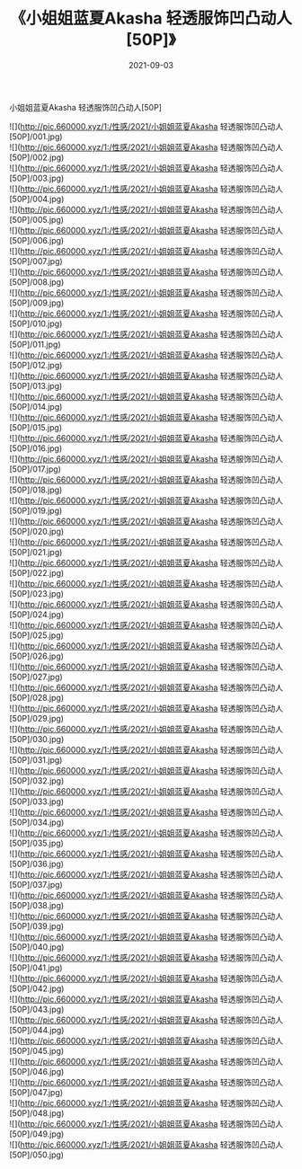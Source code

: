 ﻿---
layout: post
title:  《小姐姐蓝夏Akasha 轻透服饰凹凸动人[50P]》
date:   2021-09-03
img: http://pic.660000.xyz/1:/性感/2021/小姐姐蓝夏Akasha 轻透服饰凹凸动人[50P]/000.jpg
categories: [美女, 清纯, 唯美]
---

小姐姐蓝夏Akasha 轻透服饰凹凸动人[50P]

  ![](http://pic.660000.xyz/1:/性感/2021/小姐姐蓝夏Akasha 轻透服饰凹凸动人[50P]/001.jpg) <br> ![](http://pic.660000.xyz/1:/性感/2021/小姐姐蓝夏Akasha 轻透服饰凹凸动人[50P]/002.jpg) <br> ![](http://pic.660000.xyz/1:/性感/2021/小姐姐蓝夏Akasha 轻透服饰凹凸动人[50P]/003.jpg) <br> ![](http://pic.660000.xyz/1:/性感/2021/小姐姐蓝夏Akasha 轻透服饰凹凸动人[50P]/004.jpg) <br> ![](http://pic.660000.xyz/1:/性感/2021/小姐姐蓝夏Akasha 轻透服饰凹凸动人[50P]/005.jpg) <br> ![](http://pic.660000.xyz/1:/性感/2021/小姐姐蓝夏Akasha 轻透服饰凹凸动人[50P]/006.jpg) <br> ![](http://pic.660000.xyz/1:/性感/2021/小姐姐蓝夏Akasha 轻透服饰凹凸动人[50P]/007.jpg) <br> ![](http://pic.660000.xyz/1:/性感/2021/小姐姐蓝夏Akasha 轻透服饰凹凸动人[50P]/008.jpg) <br> ![](http://pic.660000.xyz/1:/性感/2021/小姐姐蓝夏Akasha 轻透服饰凹凸动人[50P]/009.jpg) <br> ![](http://pic.660000.xyz/1:/性感/2021/小姐姐蓝夏Akasha 轻透服饰凹凸动人[50P]/010.jpg) <br> ![](http://pic.660000.xyz/1:/性感/2021/小姐姐蓝夏Akasha 轻透服饰凹凸动人[50P]/011.jpg) <br> ![](http://pic.660000.xyz/1:/性感/2021/小姐姐蓝夏Akasha 轻透服饰凹凸动人[50P]/012.jpg) <br> ![](http://pic.660000.xyz/1:/性感/2021/小姐姐蓝夏Akasha 轻透服饰凹凸动人[50P]/013.jpg) <br> ![](http://pic.660000.xyz/1:/性感/2021/小姐姐蓝夏Akasha 轻透服饰凹凸动人[50P]/014.jpg) <br> ![](http://pic.660000.xyz/1:/性感/2021/小姐姐蓝夏Akasha 轻透服饰凹凸动人[50P]/015.jpg) <br> ![](http://pic.660000.xyz/1:/性感/2021/小姐姐蓝夏Akasha 轻透服饰凹凸动人[50P]/016.jpg) <br> ![](http://pic.660000.xyz/1:/性感/2021/小姐姐蓝夏Akasha 轻透服饰凹凸动人[50P]/017.jpg) <br> ![](http://pic.660000.xyz/1:/性感/2021/小姐姐蓝夏Akasha 轻透服饰凹凸动人[50P]/018.jpg) <br> ![](http://pic.660000.xyz/1:/性感/2021/小姐姐蓝夏Akasha 轻透服饰凹凸动人[50P]/019.jpg) <br> ![](http://pic.660000.xyz/1:/性感/2021/小姐姐蓝夏Akasha 轻透服饰凹凸动人[50P]/020.jpg) <br> ![](http://pic.660000.xyz/1:/性感/2021/小姐姐蓝夏Akasha 轻透服饰凹凸动人[50P]/021.jpg) <br> ![](http://pic.660000.xyz/1:/性感/2021/小姐姐蓝夏Akasha 轻透服饰凹凸动人[50P]/022.jpg) <br> ![](http://pic.660000.xyz/1:/性感/2021/小姐姐蓝夏Akasha 轻透服饰凹凸动人[50P]/023.jpg) <br> ![](http://pic.660000.xyz/1:/性感/2021/小姐姐蓝夏Akasha 轻透服饰凹凸动人[50P]/024.jpg) <br> ![](http://pic.660000.xyz/1:/性感/2021/小姐姐蓝夏Akasha 轻透服饰凹凸动人[50P]/025.jpg) <br> ![](http://pic.660000.xyz/1:/性感/2021/小姐姐蓝夏Akasha 轻透服饰凹凸动人[50P]/026.jpg) <br> ![](http://pic.660000.xyz/1:/性感/2021/小姐姐蓝夏Akasha 轻透服饰凹凸动人[50P]/027.jpg) <br> ![](http://pic.660000.xyz/1:/性感/2021/小姐姐蓝夏Akasha 轻透服饰凹凸动人[50P]/028.jpg) <br> ![](http://pic.660000.xyz/1:/性感/2021/小姐姐蓝夏Akasha 轻透服饰凹凸动人[50P]/029.jpg) <br> ![](http://pic.660000.xyz/1:/性感/2021/小姐姐蓝夏Akasha 轻透服饰凹凸动人[50P]/030.jpg) <br> ![](http://pic.660000.xyz/1:/性感/2021/小姐姐蓝夏Akasha 轻透服饰凹凸动人[50P]/031.jpg) <br> ![](http://pic.660000.xyz/1:/性感/2021/小姐姐蓝夏Akasha 轻透服饰凹凸动人[50P]/032.jpg) <br> ![](http://pic.660000.xyz/1:/性感/2021/小姐姐蓝夏Akasha 轻透服饰凹凸动人[50P]/033.jpg) <br> ![](http://pic.660000.xyz/1:/性感/2021/小姐姐蓝夏Akasha 轻透服饰凹凸动人[50P]/034.jpg) <br> ![](http://pic.660000.xyz/1:/性感/2021/小姐姐蓝夏Akasha 轻透服饰凹凸动人[50P]/035.jpg) <br> ![](http://pic.660000.xyz/1:/性感/2021/小姐姐蓝夏Akasha 轻透服饰凹凸动人[50P]/036.jpg) <br> ![](http://pic.660000.xyz/1:/性感/2021/小姐姐蓝夏Akasha 轻透服饰凹凸动人[50P]/037.jpg) <br> ![](http://pic.660000.xyz/1:/性感/2021/小姐姐蓝夏Akasha 轻透服饰凹凸动人[50P]/038.jpg) <br> ![](http://pic.660000.xyz/1:/性感/2021/小姐姐蓝夏Akasha 轻透服饰凹凸动人[50P]/039.jpg) <br> ![](http://pic.660000.xyz/1:/性感/2021/小姐姐蓝夏Akasha 轻透服饰凹凸动人[50P]/040.jpg) <br> ![](http://pic.660000.xyz/1:/性感/2021/小姐姐蓝夏Akasha 轻透服饰凹凸动人[50P]/041.jpg) <br> ![](http://pic.660000.xyz/1:/性感/2021/小姐姐蓝夏Akasha 轻透服饰凹凸动人[50P]/042.jpg) <br> ![](http://pic.660000.xyz/1:/性感/2021/小姐姐蓝夏Akasha 轻透服饰凹凸动人[50P]/043.jpg) <br> ![](http://pic.660000.xyz/1:/性感/2021/小姐姐蓝夏Akasha 轻透服饰凹凸动人[50P]/044.jpg) <br> ![](http://pic.660000.xyz/1:/性感/2021/小姐姐蓝夏Akasha 轻透服饰凹凸动人[50P]/045.jpg) <br> ![](http://pic.660000.xyz/1:/性感/2021/小姐姐蓝夏Akasha 轻透服饰凹凸动人[50P]/046.jpg) <br> ![](http://pic.660000.xyz/1:/性感/2021/小姐姐蓝夏Akasha 轻透服饰凹凸动人[50P]/047.jpg) <br> ![](http://pic.660000.xyz/1:/性感/2021/小姐姐蓝夏Akasha 轻透服饰凹凸动人[50P]/048.jpg) <br> ![](http://pic.660000.xyz/1:/性感/2021/小姐姐蓝夏Akasha 轻透服饰凹凸动人[50P]/049.jpg) <br> ![](http://pic.660000.xyz/1:/性感/2021/小姐姐蓝夏Akasha 轻透服饰凹凸动人[50P]/050.jpg) <br>